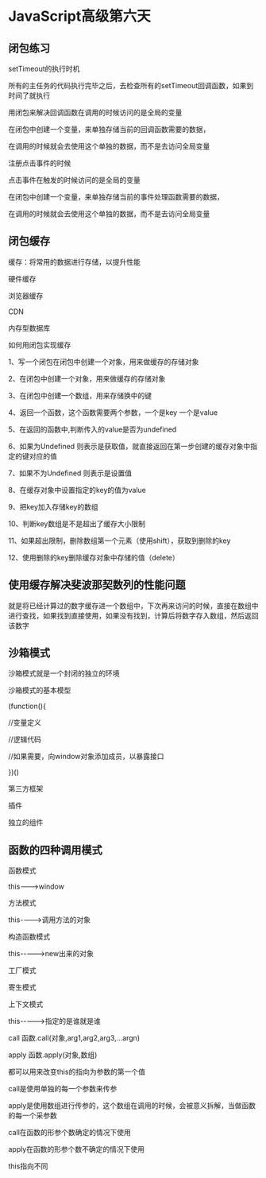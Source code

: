  # JavaScript高级第六天

## 闭包练习

 setTimeout的执行时机

 所有的主任务的代码执行完毕之后，去检查所有的setTimeout回调函数，如果到时间了就执行

 用闭包来解决回调函数在调用的时候访问的是全局的变量

 在闭包中创建一个变量，来单独存储当前的回调函数需要的数据，

 在调用的时候就会去使用这个单独的数据，而不是去访问全局变量

 注册点击事件的时候

 点击事件在触发的时候访问的是全局的变量

 在闭包中创建一个变量，来单独存储当前的事件处理函数需要的数据，

 在调用的时候就会去使用这个单独的数据，而不是去访问全局变量

## 闭包缓存

 缓存：将常用的数据进行存储，以提升性能

 硬件缓存

 浏览器缓存

 CDN

 内存型数据库

 如何用闭包实现缓存

 1、写一个闭包在闭包中创建一个对象，用来做缓存的存储对象

 2、在闭包中创建一个对象，用来做缓存的存储对象

 3、在闭包中创建一个数组，用来存储换中的键

 4、返回一个函数，这个函数需要两个参数，一个是key 一个是value

 5、在返回的函数中,判断传入的value是否为undefined

 6、如果为Undefined 则表示是获取值，就直接返回在第一步创建的缓存对象中指定的键对应的值

 7、如果不为Undefined 则表示是设置值

 8、在缓存对象中设置指定的key的值为value

 9、把key加入存储key的数组

 10、判断key数组是不是超出了缓存大小限制

 11、如果超出限制，删除数组第一个元素（使用shift），获取到删除的key

 12、使用删除的key删除缓存对象中存储的值（delete）

## 使用缓存解决斐波那契数列的性能问题

 就是将已经计算过的数字缓存进一个数组中，下次再来访问的时候，直接在数组中进行查找，如果找到直接使用，如果没有找到，计算后将数字存入数组，然后返回该数字

## 沙箱模式

 沙箱模式就是一个封闭的独立的环境

 沙箱模式的基本模型

 (function(){

 //变量定义

 //逻辑代码

 //如果需要，向window对象添加成员，以暴露接口

 })()

 第三方框架

 插件

 独立的组件

## 函数的四种调用模式

函数模式

 this--->window

方法模式

 this---->调用方法的对象

构造函数模式

 this----->new出来的对象

 工厂模式

 寄生模式

上下文模式

 this----->指定的是谁就是谁

 call 函数.call(对象,arg1,arg2,arg3,...argn)

 apply 函数.apply(对象,数组)

 都可以用来改变this的指向为参数的第一个值

 call是使用单独的每一个参数来传参

 apply是使用数组进行传参的，这个数组在调用的时候，会被意义拆解，当做函数的每一个采参数

 call在函数的形参个数确定的情况下使用

 apply在函数的形参个数不确定的情况下使用

this指向不同
